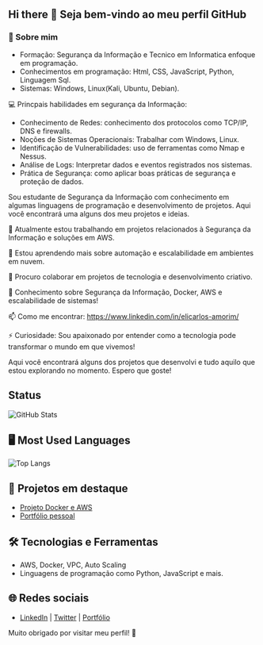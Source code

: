 ## Hi there 👋 Seja bem-vindo ao meu perfil GitHub

### :man: Sobre mim

- Formação: Segurança da Informação e Tecnico em Informatica enfoque em programação.
- Conhecimentos em programação: Html, CSS, JavaScript, Python, Linguagem Sql.
- Sistemas: Windows, Linux(Kali, Ubuntu, Debian).

:computer: Princpais habilidades em segurança da Informação:
- Conhecimento de Redes: conhecimento dos protocolos como TCP/IP, DNS e firewalls.
- Noções de Sistemas Operacionais: Trabalhar com Windows, Linux.
- Identificação de Vulnerabilidades: uso de ferramentas como Nmap e Nessus.
- Análise de Logs: Interpretar dados e eventos registrados nos sistemas.
- Prática de Segurança: como aplicar boas práticas de segurança e proteção de dados.

Sou estudante de Segurança da Informação com conhecimento em algumas linguagens de programação e desenvolvimento de projetos. Aqui você encontrará uma alguns dos meu projetos e ideias.

🔭 Atualmente estou trabalhando em projetos relacionados à Segurança da Informação e soluções em AWS.

🌱 Estou aprendendo mais sobre automação e escalabilidade em ambientes em nuvem.

👯 Procuro colaborar em projetos de tecnologia e desenvolvimento criativo.

💬 Conhecimento sobre Segurança da Informação, Docker, AWS e escalabilidade de sistemas!

📫 Como me encontrar: https://www.linkedin.com/in/elicarlos-amorim/

⚡ Curiosidade: Sou apaixonado por entender como a tecnologia pode transformar o mundo em que vivemos!

Aqui você encontrará alguns dos projetos que desenvolvi e tudo aquilo que estou explorando no momento. Espero que goste!

## Status
![GitHub Stats](https://github-readme-stats.vercel.app/api?username=elicarlos-stack&theme=transparent&bg_color=000&border_color=30A3DC&show_icons=true&icon_color=30A3DC&title_color=E94D5F&text_color=FFF)

## 🖥  Most Used Languages
![Top Langs](https://github-readme-stats-git-masterrstaa-rickstaa.vercel.app/api/top-langs/?username=elicarlos-stack&layout=compact&bg_color=000&border_color=30A3DC&title_color=E94D5F&text_color=FFF)

## 🚀 Projetos em destaque
- [Projeto Docker e AWS](https://github.com/elicarlos-stack/projeto_docker_aws)
- [Portfólio pessoal](https://elicarlos-stack.github.io)

## 🛠️ Tecnologias e Ferramentas
- AWS, Docker, VPC, Auto Scaling
- Linguagens de programação como Python, JavaScript e mais.

## 🌐 Redes sociais
- [LinkedIn](#) | [Twitter](#) | [Portfólio](#)

Muito obrigado por visitar meu perfil! 🚀

